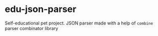 # edu-json-parser
Self-educational pet project.
JSON parser made with a help of `combine` parser combinator library
